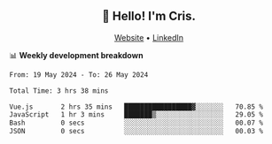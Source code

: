 
<h2 align="center">👋 Hello! I'm Cris.</h2>
<p align="center">
  <a href="https://www.criscunas.dev">Website</a> •
  <a href="https://www.linkedin.com/in/cristophercunas/">LinkedIn</a> 
</p>


📊 **Weekly development breakdown**
<!--START_SECTION:waka-->

```txt
From: 19 May 2024 - To: 26 May 2024

Total Time: 3 hrs 38 mins

Vue.js       2 hrs 35 mins   █████████████████▓░░░░░░░   70.85 %
JavaScript   1 hr 3 mins     ███████▒░░░░░░░░░░░░░░░░░   29.05 %
Bash         0 secs          ░░░░░░░░░░░░░░░░░░░░░░░░░   00.07 %
JSON         0 secs          ░░░░░░░░░░░░░░░░░░░░░░░░░   00.03 %
```

<!--END_SECTION:waka-->
